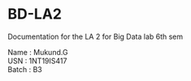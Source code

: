 # BD-LA2
Documentation for the LA 2 for Big Data lab 6th sem

Name : Mukund.G   
USN : 1NT19IS417   
Batch : B3  

